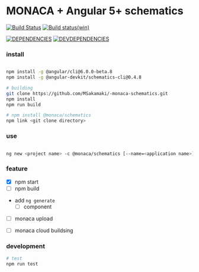 # MONACA + Angular 5+ schematics 

[![Build Status](https://travis-ci.org/MSakamaki/-monaca-schematics.svg?branch=master)](https://travis-ci.org/MSakamaki/-monaca-schematics)
[![Build status(win)](https://ci.appveyor.com/api/projects/status/wikogf9fcyox6okh?svg=true)](https://ci.appveyor.com/project/MSakamaki/monaca-schematics)

[![DEPENDENCIES](https://david-dm.org/MSakamaki/-monaca-schematics.svg)](https://david-dm.org/MSakamaki/-monaca-schematics)
[![DEVDEPENDENCIES](https://david-dm.org/MSakamaki/-monaca-schematics.svg?type=dev)](https://david-dm.org/MSakamaki/-monaca-schematics?type=dev)

### install

```sh

npm install -g @angular/cli@6.0.0-beta.8
npm install -g @angular-devkit/schematics-cli@0.4.8

# building
git clone https://github.com/MSakamaki/-monaca-schematics.git
npm install
npm run build

# npm install @monaca/schematics
npm link <git clone directory>

```

### use

```sh

ng new <project name> -c @monaca/schematics [--name=<application name>]

```

### feature

 + [x] npm start
 + [ ] npm build
 + add `ng generate`
   + [ ] component
 + [ ] monaca upload
 + [ ] monaca cloud buildsing


### development


```sh
# test
npm run test



```

